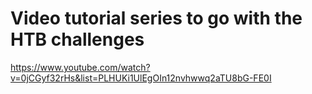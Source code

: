 # Video tutorial series to go with the HTB challenges
https://www.youtube.com/watch?v=0jCGyf32rHs&list=PLHUKi1UlEgOIn12nvhwwq2aTU8bG-FE0I